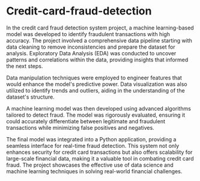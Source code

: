 # Credit-card-fraud-detection

In the credit card fraud detection system project, a machine learning-based model was developed to identify fraudulent transactions with high accuracy. The project involved a comprehensive data pipeline starting with data cleaning to remove inconsistencies and prepare the dataset for analysis. Exploratory Data Analysis (EDA) was conducted to uncover patterns and correlations within the data, providing insights that informed the next steps.

Data manipulation techniques were employed to engineer features that would enhance the model's predictive power. Data visualization was also utilized to identify trends and outliers, aiding in the understanding of the dataset's structure.

A machine learning model was then developed using advanced algorithms tailored to detect fraud. The model was rigorously evaluated, ensuring it could accurately differentiate between legitimate and fraudulent transactions while minimizing false positives and negatives.

The final model was integrated into a Python application, providing a seamless interface for real-time fraud detection. This system not only enhances security for credit card transactions but also offers scalability for large-scale financial data, making it a valuable tool in combating credit card fraud. The project showcases the effective use of data science and machine learning techniques in solving real-world financial challenges.
